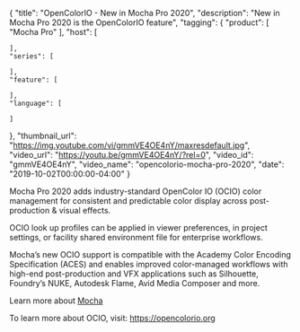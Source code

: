 {
  "title": "OpenColorIO - New in Mocha Pro 2020",
  "description": "New in Mocha Pro 2020 is the OpenColorIO feature",
  "tagging": {
    "product": [
      "Mocha Pro"
    ],
    "host": [

    ],
    "series": [

    ],
    "feature": [

    ],
    "language": [

    ]
  },
  "thumbnail_url": "https://img.youtube.com/vi/gmmVE4OE4nY/maxresdefault.jpg",
  "video_url": "https://youtu.be/gmmVE4OE4nY/?rel=0",
  "video_id": "gmmVE4OE4nY",
  "video_name": "opencolorio-mocha-pro-2020",
  "date": "2019-10-02T00:00:00-04:00"
}
<p>Mocha Pro 2020 adds industry-standard OpenColor IO (OCIO) color management for consistent and predictable color display across post-production & visual effects.</p> 

<p>OCIO look up profiles can be applied in viewer preferences, in project settings, or facility shared environment file for enterprise workflows.</p>

<p>Mocha’s new OCIO support is compatible with the Academy Color Encoding Specification (ACES) and enables improved color-managed workflows with high-end post-production and VFX applications such as Silhouette, Foundry’s NUKE, Autodesk Flame, Avid Media Composer and more.</p>

<p>Learn more about <a href="https://bit.ly/2mTZHMv" target="_blank" title="Mocha Pro">Mocha</a></p>

<p>To learn more about OCIO, visit: <a href="https://opencolorio.org" target="_blank" title="OpenColorIO">https://opencolorio.org</a></p>
